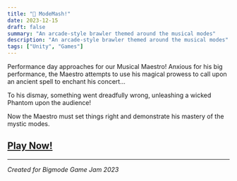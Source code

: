 ```yaml
---
title: "🎼 ModeMash!" 
date: 2023-12-15
draft: false
summary: "An arcade-style brawler themed around the musical modes"
description: "An arcade-style brawler themed around the musical modes"
tags: ["Unity", "Games"]
---
```


Performance day approaches for our Musical Maestro! Anxious for his big performance, the Maestro attempts to use his magical prowess to call upon an ancient spell to enchant his concert...

To his dismay, something went dreadfully wrong, unleashing a wicked Phantom upon the audience!

Now the Maestro must set things right and demonstrate his mastery of the mystic modes.

## [Play Now!](https://xangrab.github.io/ModeJam2023/)

---
*Created for Bigmode Game Jam 2023*